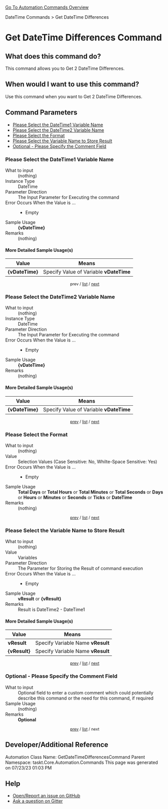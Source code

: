 <!--TITLE: Get DateTime Differences Command -->
<!-- SUBTITLE: a command in the DateTime Commands group. -->
[Go To Automation Commands Overview](/automation-commands.md)


DateTime Commands &gt; Get DateTime Differences


# Get DateTime Differences Command


## What does this command do?
This command allows you to Get 2 DateTime Differences.


## When would I want to use this command?
Use this command when you want to Get 2 DateTime Differences.


<a id="param_list"></a>
## Command Parameters
- [Please Select the DateTime1 Variable Name](#param_0)
- [Please Select the DateTime2 Variable Name](#param_1)
- [Please Select the Format](#param_2)
- [Please Select the Variable Name to Store Result](#param_3)
- [Optional - Please Specify the Comment Field](#param_4)


<a id="param_0"></a>
### Please Select the DateTime1 Variable Name


<dl>
<dt>What to input</dt><dd>(nothing)</dd>
<dt>Instance Type</dt><dd>DateTime</dd>
<dt>Parameter Direction</dt><dd>The Input Parameter for Executing the command</dd>
<dt>Error Occurs When the Value is ...</dt><dd><ul>
<li>Empty</li>
</ul></dd>
<dt>Sample Usage</dt><dd><strong>{vDateTime}</strong></dd>
<dt>Remarks</dt><dd>(nothing)</dd>
</dl>




#### More Detailed Sample Usage(s)
| Value | Means |
|---|---|
| <strong>{vDateTime}</strong> | Specify Value of Variable **vDateTime** |


<div style="font-size: 90%; text-align: center">


prev / [list](#param_list) / [next](#param_1)


</div>


<a id="param_1"></a>
### Please Select the DateTime2 Variable Name


<dl>
<dt>What to input</dt><dd>(nothing)</dd>
<dt>Instance Type</dt><dd>DateTime</dd>
<dt>Parameter Direction</dt><dd>The Input Parameter for Executing the command</dd>
<dt>Error Occurs When the Value is ...</dt><dd><ul>
<li>Empty</li>
</ul></dd>
<dt>Sample Usage</dt><dd><strong>{vDateTime}</strong></dd>
<dt>Remarks</dt><dd>(nothing)</dd>
</dl>




#### More Detailed Sample Usage(s)
| Value | Means |
|---|---|
| <strong>{vDateTime}</strong> | Specify Value of Variable **vDateTime** |


<div style="font-size: 90%; text-align: center">


[prev](#param_1) / [list](#param_list) / [next](#param_2)


</div>


<a id="param_2"></a>
### Please Select the Format


<dl>
<dt>What to input</dt><dd>(nothing)</dd>
<dt>Value</dt><dd>Selection Values (Case Sensitive: No, Whilte-Space Sensitive: Yes)</dd>
<dt>Error Occurs When the Value is ...</dt><dd><ul>
<li>Empty</li>
</ul></dd>
<dt>Sample Usage</dt><dd><strong>Total Days</strong> or  <strong>Total Hours</strong> or  <strong>Total Minutes</strong> or  <strong>Total Seconds</strong> or  <strong>Days</strong> or  <strong>Hours</strong> or  <strong>Minutes</strong> or  <strong>Seconds</strong> or  <strong>Ticks</strong> or  <strong>DateTime</strong></dd>
<dt>Remarks</dt><dd>(nothing)</dd>
</dl>




<div style="font-size: 90%; text-align: center">


[prev](#param_2) / [list](#param_list) / [next](#param_3)


</div>


<a id="param_3"></a>
### Please Select the Variable Name to Store Result


<dl>
<dt>What to input</dt><dd>(nothing)</dd>
<dt>Value</dt><dd>Variables</dd>
<dt>Parameter Direction</dt><dd>The Parameter for Storing the Result of command execution</dd>
<dt>Error Occurs When the Value is ...</dt><dd><ul>
<li>Empty</li>
</ul></dd>
<dt>Sample Usage</dt><dd><strong>vResult</strong> or <strong>{vResult}</strong></dd>
<dt>Remarks</dt><dd>Result is DateTime2 - DateTime1</dd>
</dl>




#### More Detailed Sample Usage(s)
| Value | Means |
|---|---|
| <strong>vResult</strong> | Specify Variable Name **vResult** |
| <strong>{vResult}</strong> | Specify Variable Name **vResult** |


<div style="font-size: 90%; text-align: center">


[prev](#param_3) / [list](#param_list) / [next](#param_4)


</div>


<a id="param_4"></a>
### Optional - Please Specify the Comment Field


<dl>
<dt>What to input</dt><dd>Optional field to enter a custom comment which could potentially describe this command or the need for this command, if required</dd>
<dt>Sample Usage</dt><dd>(nothing)</dd>
<dt>Remarks</dt><dd><strong>Optional</strong><br></dd>
</dl>




<div style="font-size: 90%; text-align: center">


[prev](#param_4) / [list](#param_list) / next


</div>


## Developer/Additional Reference
Automation Class Name: GetDateTimeDifferencesCommand
Parent Namespace: taskt.Core.Automation.Commands
This page was generated on 07/23/23 01:03 PM


## Help
- [Open/Report an issue on GitHub](https://github.com/rcktrncn/taskt/issues/new)
- [Ask a question on Gitter](https://gitter.im/taskt-rpa/Lobby)
